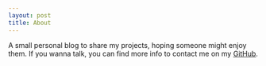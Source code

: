 ```yaml
---
layout: post
title: About
---
```


A small personal blog to share my projects, hoping someone might enjoy them. 
If you wanna talk, you can find more info to contact me on my [GitHub](https://github.com/Udinanon).
